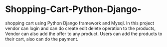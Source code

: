 # Shopping-Cart-Python-Django-
shopping cart using Python Django framework and Mysql. In this project vendor can login and can do create edit delete operation to the products, Vendor can also add the offer to any product. Users can add the products to their cart, also can do the payment.
